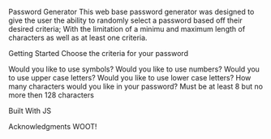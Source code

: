 Password Generator
This web base password generator was designed to give the user the ability to randomly select a password based off their desired criteria; With the limitation of a minimu and maximum length of characters as well as at least one criteria.

Getting Started
Choose the criteria for your password

Would you like to use symbols?
Would you like to use numbers?
Would you to use upper case letters?
Would you like to use lower case letters?
How many characters would you like in your password? Must be at least 8 but no more then 128 characters

Built With
JS

Acknowledgments
WOOT!
